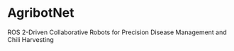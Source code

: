 # AgribotNet
ROS 2-Driven Collaborative Robots for Precision Disease Management and Chili Harvesting

